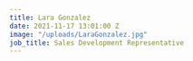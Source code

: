 ```yaml
---
title: Lara Gonzalez
date: 2021-11-17 13:01:00 Z
image: "/uploads/LaraGonzalez.jpg"
job_title: Sales Development Representative
---
```


